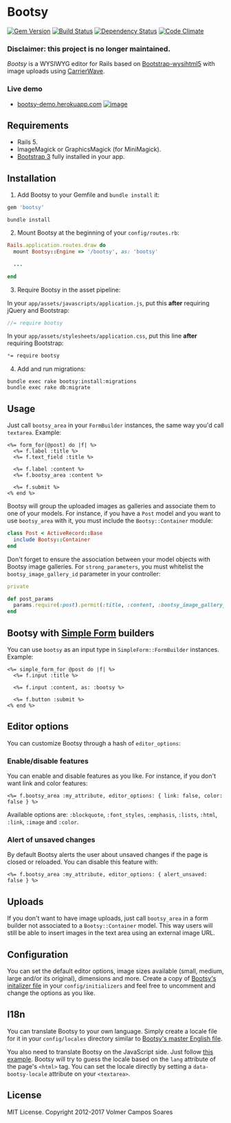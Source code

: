 # Bootsy

[![Gem Version](https://badge.fury.io/rb/bootsy.svg)](http://badge.fury.io/rb/bootsy)
[![Build Status](https://secure.travis-ci.org/volmer/bootsy.svg?branch=master)](http://travis-ci.org/volmer/bootsy)
[![Dependency Status](https://gemnasium.com/volmer/bootsy.svg)](https://gemnasium.com/volmer/bootsy)
[![Code Climate](https://codeclimate.com/github/volmer/bootsy.svg)](https://codeclimate.com/github/volmer/bootsy)

### Disclaimer: this project is no longer maintained.

*Bootsy* is a WYSIWYG editor for Rails based on
[Bootstrap-wysihtml5](https://github.com/jhollingworth/bootstrap-wysihtml5) with image uploads using
[CarrierWave](https://github.com/carrierwaveuploader/carrierwave).

### Live demo

* [bootsy-demo.herokuapp.com](http://bootsy-demo.herokuapp.com/)
[![image](https://f.cloud.github.com/assets/301187/1365250/e1b7ba80-3854-11e3-9bfe-8bd1e090aca8.png)](http://bootsy-demo.herokuapp.com/)


## Requirements

* Rails 5.
* ImageMagick or GraphicsMagick (for MiniMagick).
* [Bootstrap 3](http://getbootstrap.com/) fully installed in your app.


## Installation

1. Add Bootsy to your Gemfile and `bundle install` it:
  ```ruby
  gem 'bootsy'
  ```

  ```console
  bundle install
  ```

2. Mount Bootsy at the beginning of your `config/routes.rb`:
  ```ruby
  Rails.application.routes.draw do
    mount Bootsy::Engine => '/bootsy', as: 'bootsy'

    ...

  end
  ```

3. Require Bootsy in the asset pipeline:

  In your `app/assets/javascripts/application.js`, put this **after**
  requiring jQuery and Bootstrap:

  ```javascript
  //= require bootsy
  ```

  In your `app/assets/stylesheets/application.css`, put this line **after**
  requiring Bootstrap:

  ```css
  *= require bootsy
  ```

4. Add and run migrations:
  ```console
  bundle exec rake bootsy:install:migrations
  bundle exec rake db:migrate
  ```


## Usage

Just call `bootsy_area` in your `FormBuilder` instances, the
same way you'd call `textarea`. Example:
```erb
<%= form_for(@post) do |f| %>
  <%= f.label :title %>
  <%= f.text_field :title %>

  <%= f.label :content %>
  <%= f.bootsy_area :content %>

  <%= f.submit %>
<% end %>
```

Bootsy will group the uploaded images as galleries and associate them to one of
your models. For instance, if you have a `Post` model and you want to use `bootsy_area`
with it, you must include the `Bootsy::Container` module:
```ruby
class Post < ActiveRecord::Base
  include Bootsy::Container
end
```

Don't forget to ensure the association between your model objects with Bootsy
image galleries. For `strong_parameters`, you must whitelist the `bootsy_image_gallery_id` parameter
in your controller:
```ruby
private

def post_params
  params.require(:post).permit(:title, :content, :bootsy_image_gallery_id)
end
```


## Bootsy with [Simple Form](https://github.com/plataformatec/simple_form) builders

You can use `bootsy` as an input type in `SimpleForm::FormBuilder` instances. Example:
```erb
<%= simple_form_for @post do |f| %>
  <%= f.input :title %>

  <%= f.input :content, as: :bootsy %>

  <%= f.button :submit %>
<% end %>
```


## Editor options

You can customize Bootsy through a hash of `editor_options`:


### Enable/disable features

You can enable and disable features as you like. For instance, if you don't want link and color features:
```erb
<%= f.bootsy_area :my_attribute, editor_options: { link: false, color: false } %>
```
Available options are: `:blockquote`, `:font_styles`, `:emphasis`, `:lists`, `:html`, `:link`, `:image` and `:color`.


### Alert of unsaved changes

By default Bootsy alerts the user about unsaved changes if the page is closed or reloaded. You can disable
this feature with:
```erb
<%= f.bootsy_area :my_attribute, editor_options: { alert_unsaved: false } %>
```

## Uploads

If you don't want to have image uploads, just call `bootsy_area` in a form builder not
associated to a `Bootsy::Container` model. This way users will still be able to insert
images in the text area using an external image URL.


## Configuration

You can set the default editor options, image sizes available (small, medium,
large and/or its original), dimensions and more. Create a copy of [Bootsy's initalizer
file](https://github.com/volmer/bootsy/tree/master/config/initializers/bootsy.rb)
in your `config/initializers` and feel free to uncomment and change the options
as you like.


## I18n

You can translate Bootsy to your own language. Simply create a locale file for
it in your `config/locales` directory similar to [Bootsy's master English file](https://github.com/volmer/bootsy/tree/master/config/locales/bootsy.en.yml).

You also need to translate Bootsy on the JavaScript side. Just follow
[this example](https://github.com/volmer/bootsy/blob/master/app/assets/javascripts/bootsy/locales/en.js).
Bootsy will try to guess the locale based on the `lang` attribute of the page's `<html>` tag.
You can set the locale directly by setting a `data-bootsy-locale` attribute on your `<textarea>`.


## License

MIT License. Copyright 2012-2017 Volmer Campos Soares
